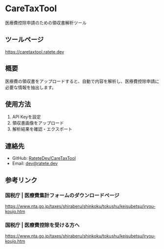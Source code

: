 # CareTaxTool

医療費控除申請のための領収書解析ツール

## ツールページ

https://caretaxtool.ratete.dev

## 概要

医療費の領収書をアップロードすると、自動で内容を解析し、医療費控除申請に必要な情報を抽出します。

## 使用方法

1. API Keyを設定
2. 領収書画像をアップロード
3. 解析結果を確認・エクスポート

## 連絡先

- GitHub: [RateteDev/CareTaxTool](https://github.com/RateteDev/CareTaxTool)
- Email: dev@ratete.dev 

## 参考リンク
### 国税庁 | 医療費集計フォームのダウンロードページ
<https://www.nta.go.jp/taxes/shiraberu/shinkoku/tokushu/keisubetsu/iryou-koujo.htm>
### 国税庁 | 医療費控除を受ける方へ
<https://www.nta.go.jp/taxes/shiraberu/shinkoku/tokushu/keisubetsu/iryou-koujo.htm>
